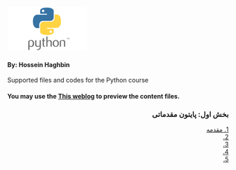 <img src="images/Python-logo.png" alt="Diffrent perspective of objects." width="180" height="100" >

#### By: Hossein Haghbin

Supported files and codes for the Python course

#### You may use the [This weblog](https://haghbinh.github.io/Python-Course/) to preview the content files.
<h3 style="text-align: justify; direction:rtl">   
بخش اول: پایتون مقدماتی
</h3>

<div dir=rtl>
<a href="https://github.com/haghbinh/Python-Course/blob/master/Note%20Books/sec1.ipynb">
  1. مقدمه 
</a> <br>
  
<a href="https://haghbinh.github.io/Python-Course/Note%20Books/sec1.ipynb">
2.
</a><br>

 <a href="https://haghbinh.github.io/Python-Course/Note%20Books/sec1.ipynb">
3.
</a><br>

 <a href="https://haghbinh.github.io/Python-Course/Note%20Books/sec1.ipynb">
4.
</a><br>
  
<a href="https://haghbinh.github.io/Python-Course/Note%20Books/sec1.ipynb">
5.
</a><br>
 



